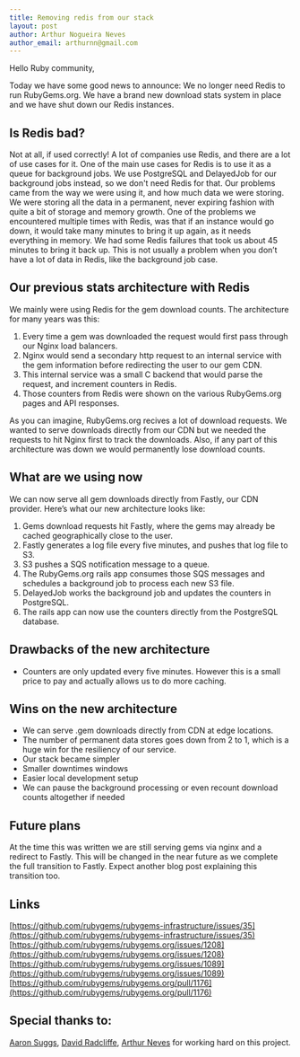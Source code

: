 ```yaml
---
title: Removing redis from our stack
layout: post
author: Arthur Nogueira Neves
author_email: arthurnn@gmail.com
---
```


Hello Ruby community,

Today we have some good news to announce: We no longer need Redis to run RubyGems.org. We have a brand new download stats system in place and we have shut down our Redis instances.

## Is Redis bad?
Not at all, if used correctly! A lot of companies use Redis, and there are a lot of use cases for it. One of the main use cases for Redis is to use it as a queue for background jobs. We use PostgreSQL and DelayedJob for our background jobs instead, so we don't need Redis for that. Our problems came from the way we were using it, and how much data we were storing. We were storing all the data in a permanent, never expiring fashion with quite a bit of storage and memory growth.
One of the problems we encountered multiple times with Redis, was that if an instance would go down, it would take many minutes to bring it up again, as it needs everything in memory. We had some Redis failures that took us about 45 minutes to bring it back up. This is not usually a problem when you don’t have a lot of data in Redis, like the background job case.

## Our previous stats architecture with Redis
We mainly were using Redis for the gem download counts. The architecture for many years was this:  
1. Every time a gem was downloaded the request would first pass through our Nginx load balancers.  
2. Nginx would send a secondary http request to an internal service with the gem information before redirecting the user to our gem CDN.  
3. This internal service was a small C backend that would parse the request, and increment counters in Redis.  
4. Those counters from Redis were shown on the various RubyGems.org pages and API responses.  

As you can imagine, RubyGems.org recives a lot of download requests. We wanted to serve downloads directly from our CDN but we needed the requests to hit Nginx first to track the downloads. Also, if any part of this architecture was down we would permanently lose download counts.

## What are we using now
We can now serve all gem downloads directly from Fastly, our CDN provider. Here’s what our new architecture looks like:  
1. Gems download requests hit Fastly, where the gems may already be cached geographically close to the user.  
2. Fastly generates a log file every five minutes, and pushes that log file to S3.  
3. S3 pushes a SQS notification message to a queue.  
4. The RubyGems.org rails app consumes those SQS messages and schedules a background job to process each new S3 file.  
5. DelayedJob works the background job and updates the counters in PostgreSQL.  
6. The rails app can now use the counters directly from the PostgreSQL database.  

## Drawbacks of the new architecture
- Counters are only updated every five minutes. However this is a small price to pay and actually allows us to do more caching.

## Wins on the new architecture
- We can serve .gem downloads directly from CDN at edge locations.
- The number of permanent data stores goes down from 2 to 1, which is a huge win for the resiliency of our service.
- Our stack became simpler
- Smaller downtimes windows
- Easier local development setup
- We can pause the background processing or even recount download counts altogether if needed

## Future plans
At the time this was written we are still serving gems via nginx and a redirect to Fastly. This will be changed in the near future as we complete the full transition to Fastly. Expect another blog post explaining this transition too.

## Links
[https://github.com/rubygems/rubygems-infrastructure/issues/35](https://github.com/rubygems/rubygems-infrastructure/issues/35)
[https://github.com/rubygems/rubygems.org/issues/1208](https://github.com/rubygems/rubygems.org/issues/1208)
[https://github.com/rubygems/rubygems.org/issues/1089](https://github.com/rubygems/rubygems.org/issues/1089)
[https://github.com/rubygems/rubygems.org/pull/1176](https://github.com/rubygems/rubygems.org/pull/1176)

## Special thanks to:
[Aaron Suggs](https://github.com/ktheory), [David Radcliffe](https://github.com/dwradcliffe), [Arthur Neves](https://github.com/arthurnn) for working hard on this project.

